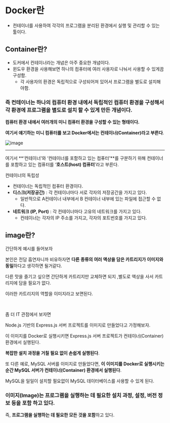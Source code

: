 # Docker란

- 컨테이너를 사용하여 각각의 프로그램을 분리된 환경에서 실행 및 관리할 수 있는 툴이다.

## Container란?

- 도커에서 컨테이너라는 개념은 아주 중요한 개념이다.
- 윈도우 환경을 사용해보면 하나의 컴퓨터에 여러 사용자로 나눠서 사용할 수 있게끔 구성함.
    - 각 사용자의 환경은 독립적으로 구성되어져 있어서 프로그램을 별도로 설치해야함.
    

### 즉 컨테이너는 하나의 컴퓨터 환경 내에서 독립적인 컴퓨터 환경을 구성해서 각 환경에 프로그램을 별도로 설치 할 수 있게 만든 개념이다.

**컴퓨터 환경 내에서 여러개의 미니 컴퓨터 환경을 구성할 수 있는 형태이다.**

**여기서 얘기하는 미니 컴퓨터를 보고 Docker에서는 컨테이너(Container)라고 부른다**.

![image](https://github.com/user-attachments/assets/c790253d-1baf-485f-bf3d-dd7f04e95852)



---

여기서 **‘컨테이너’와 ‘컨테이너를 포함하고 있는 컴퓨터’**를 구분하기 위해 컨테이너를 포함하고 있는 컴퓨터를 ‘**호스트(host) 컴퓨터**’라고 부른다.

컨테이너의 독립성

- 컨테이너는 독립적인 컴퓨터 환경이다.
- **디스크(저장공간)** : 각 컨테이너마다 서로 각자의 저장공간을 가지고 있다.
    - 일반적으로 A컨테이너 내부에서 B 컨테이너 내부에 있는 파일에 접근할 수 없다.
- **네트워크 (IP, Port)** : 각 컨테이너마다 고유의 네트워크를 가지고 있다.
    - 컨테이너는 각자의 IP 주소를 가지고, 각자의 포트번호를 가지고 있다.

## image란?

간단하게 예시를 들어보자

본인은 전담 흡연자니까 비유하자면 **다른 종류의 여러 액상을 담은 카트리지가 이미지와 동일**하다고 생각하면 될거같다.

다른 맛을 즐기고 싶으면 간단하게 카트리지만 교체하면 되지 ,별도로 액상을 사서 카트리지에 담을 필요가 없다. 

이러한 카트리지의 역할을 이미지라고 보면된다.

<br>

좀 더 IT 관점에서 보자면

Node.js 기반의 Express.js 서버 프로젝트를 이미지로 만들었다고 가정해보자.

이 이미지를 Docker로 실행시키면 Express.js 서버 프로젝트가 컨테이너(Container) 환경에서 실행된다. 

**복잡한 설치 과정을 거칠 필요 없이 손쉽게 실행된다**. 

또 다른 예로, MySQL 서버를 이미지로 만들었다면, **이 이미지를 Docker로 실행시키는 순간 MySQL 서버가 컨테이너(Container) 환경에서 실행된다**. 

MySQL을 일일이 설치할 필요없이 MySQL 데이터베이스를 사용할 수 있게 된다. 

  
### 이미지(Image)는 **프로그램을 실행하는 데 필요한 설치 과정, 설정, 버전 정보 등을 포함** 하고 있다. <br>
즉, **프로그램을 실행하는 데 필요한 모든 것을 포함**하고 있다. 




